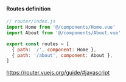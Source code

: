 #### Routes definition

```js
// router/index.js
import Home from '@/components/Home.vue'
import About from '@/components/About.vue'

export const routes = [
  { path: '/', component: Home },
  { path: '/about', component: About },
]
```


<aside class="notes">

https://router.vuejs.org/guide/#javascript

</aside>
